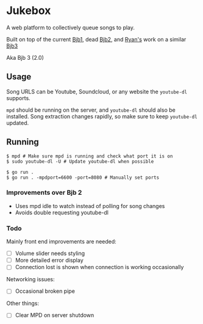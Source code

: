 # Jukebox

A web platform to collectively queue songs to play.

Built on top of the current [Bjb1](https://github.com/ocf/BJukebox), dead [Bjb2](https://github.com/dkess/BJukebox2/blob/master/bjb.py), and [Ryan's](https://github.com/NotRyan) work on a similar [Bjb3](https://github.com/NotRyan/BJukebox3)

Aka Bjb 3 (2.0)

## Usage

Song URLS can be Youtube, Soundcloud, or any website the `youtube-dl` supports.

`mpd` should be running on the server, and `youtube-dl` should also be installed. Song extraction changes rapidly, so make sure to keep `youtube-dl` updated.

## Running

```console
$ mpd # Make sure mpd is running and check what port it is on
$ sudo youtube-dl -U # Update youtube-dl when possible

$ go run .
$ go run . -mpdport=6600 -port=8080 # Manually set ports
```

### Improvements over Bjb 2

* Uses mpd idle to watch instead of polling for song changes
* Avoids double requesting youtube-dl 


### Todo

Mainly front end improvements are needed:
 - [ ] Volume slider needs styling
 - [ ] More detailed error display
 - [ ] Connection lost is shown when connection is working occasionally

Networking issues:
 - [ ] Occasional broken pipe

Other things:
 - [ ] Clear MPD on server shutdown